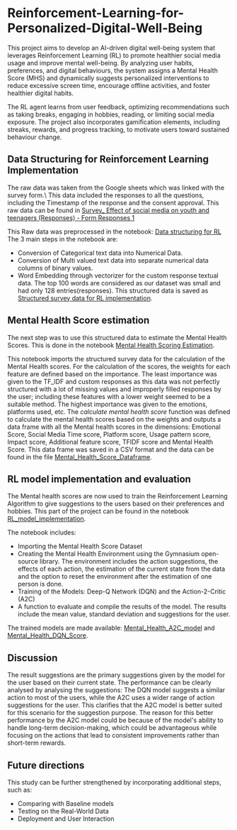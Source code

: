 # Reinforcement-Learning-for-Personalized-Digital-Well-Being
This project aims to develop an AI-driven digital well-being system that leverages Reinforcement Learning (RL) to promote healthier social media usage and improve mental well-being. By analyzing user habits, preferences, and digital behaviours, the system assigns a Mental Health Score (MHS) and dynamically suggests personalized interventions to reduce excessive screen time, encourage offline activities, and foster healthier digital habits.

The RL agent learns from user feedback, optimizing recommendations such as taking breaks, engaging in hobbies, reading, or limiting social media exposure. The project also incorporates gamification elements, including streaks, rewards, and progress tracking, to motivate users toward sustained behaviour change.

## Data Structuring for Reinforcement Learning Implementation
The raw data was taken from the Google sheets which was linked with the survey form.\\
This data included the responses to all the questions, including the Timestamp of the response and the consent approval. This raw data can be found in [Survey_ Effect of social media on youth and teenagers (Responses) - Form Responses 1](https://github.com/kondaveetitejaswi/Reinforcement-Learning-for-Personalized-Digital-Well-Being/blob/main/Survey_%20Effect%20of%20social%20media%20on%20youth%20and%20teenagers%20(Responses)%20-%20Form%20Responses%201.csv)

This Raw data was preprocessed in the notebook: [Data structuring for RL](https://github.com/kondaveetitejaswi/Reinforcement-Learning-for-Personalized-Digital-Well-Being/blob/main/Data%20structuring%20for%20RL.ipynb)
The 3 main steps in the notebook are:
* Conversion of Categorical text data into Numerical Data.
* Conversion of Multi valued text data into separate numerical data columns of binary values.
* Word Embedding through vectorizer for the custom response textual data. The top 100 words are considered as our dataset was small and had only 128 entries(responses).
This structured data is saved as [Structured survey data for RL implementation](https://github.com/kondaveetitejaswi/Reinforcement-Learning-for-Personalized-Digital-Well-Being/blob/main/Structured%20survey%20data%20for%20RL%20implementation.csv).

## Mental Health Score estimation
The next step was to use this structured data to estimate the Mental Health Scores. This is done in the notebook [Mental Health Scoring Estimation](https://github.com/kondaveetitejaswi/Reinforcement-Learning-for-Personalized-Digital-Well-Being/blob/main/Mental%20health%20score%20estimation.ipynb).

This notebook imports the structured survey data for the calculation of the Mental Health scores. For the calculation of the scores, the weights for each feature are defined based on the importance. The least importance was given to the TF_IDF and custom responses as this data was not perfectly structured with a lot of missing values and improperly filled responses by the user; including these features with a lower weight seemed to be a suitable method. The highest importance was given to the emotions, platforms used, etc. The _calculate mental health score_ function was defined to calculate the mental health scores based on the weights and outputs a data frame with all the Mental health scores in the dimensions: Emotional Score, Social Media Time score, Platform score, Usage pattern score, Impact score, Additional feature score, TFIDF score and Mental Health Score. This data frame was saved in a CSV format and the data can be found in the file [Mental_Health_Score_Dataframe](https://github.com/kondaveetitejaswi/Reinforcement-Learning-for-Personalized-Digital-Well-Being/blob/main/Mental_Health_Score_Dataframe.csv).

## RL model implementation and evaluation
The Mental health scores are now used to train the Reinforcement Learning Algorithm to give suggestions to the users based on their preferences and hobbies. This part of the project can be found in the notebook [RL_model_implementation](https://github.com/kondaveetitejaswi/Reinforcement-Learning-for-Personalized-Digital-Well-Being/blob/main/RL_model_implementation.ipynb).

The notebook includes:
* Importing the Mental Health Score Dataset
* Creating the Mental Health Environment using the Gymnasium open-source library. The environment includes the action suggestions, the effects of each action, the estimation of the current state from the data and the option to reset the environment after the estimation of one person is done.
* Training of the Models: Deep-Q Network (DQN) and the Action-2-Critic (A2C)
* A function to evaluate and compile the results of the model. The results include the mean value, standard deviation and suggestions for the user.

The trained models are made available: [Mental_Health_A2C_model](https://github.com/kondaveetitejaswi/Reinforcement-Learning-for-Personalized-Digital-Well-Being/blob/main/mental_health_a2c_model.zip) and [Mental_Health_DQN_Score](https://github.com/kondaveetitejaswi/Reinforcement-Learning-for-Personalized-Digital-Well-Being/blob/main/mental_health_dqn_model.zip).

## Discussion
The result suggestions are the primary suggestions given by the model for the user based on their current state. The performance can be clearly analysed by analysing the suggestions: The DQN model suggests a similar action to most of the users, while the A2C uses a wider range of action suggestions for the user. This clarifies that the A2C model is better suited for this scenario for the suggestion purpose. The reason for this better performance by the A2C model could be because of the model's ability to handle long-term decision-making, which could be advantageous while focusing on the actions that lead to consistent improvements rather than short-term rewards.

## Future directions
This study can be further strengthened by incorporating additional steps, such as:
* Comparing with Baseline models
* Testing on the Real-World Data
* Deployment and User Interaction
